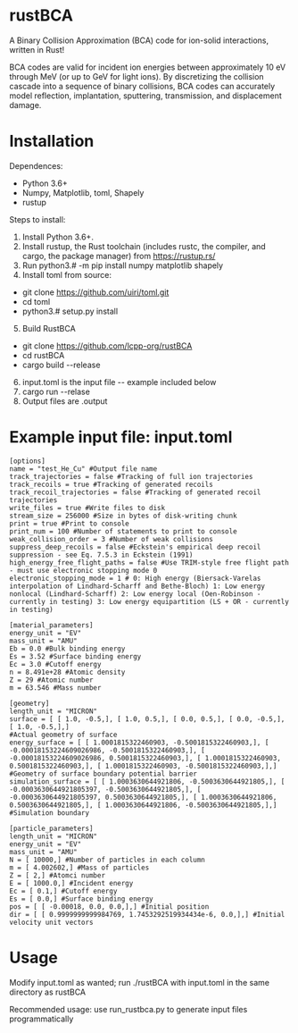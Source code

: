 # rustBCA

A Binary Collision Approximation (BCA) code for ion-solid interactions, written in Rust!

BCA codes are valid for incident ion energies between approximately 10 eV through MeV (or up to GeV for light ions). By discretizing the collision cascade into a sequence of binary collisions, BCA codes can accurately model reflection, implantation, sputtering, transmission, and displacement damage.

# Installation

Dependences:
* Python 3.6+
* Numpy, Matplotlib, toml, Shapely
* rustup

Steps to install:
1. Install Python 3.6+.
2. Install rustup, the Rust toolchain (includes rustc, the compiler, and cargo, the package manager) from https://rustup.rs/
3. Run python3.# -m pip install numpy matplotlib shapely
4. Install toml from source:
  * git clone https://github.com/uiri/toml.git
  * cd toml
  * python3.# setup.py install
5. Build RustBCA
  * git clone https://github.com/lcpp-org/rustBCA
  * cd rustBCA
  * cargo build --release
 6. input.toml is the input file -- example included below
 7. cargo run --relase
 8. Output files are .output

# Example input file: input.toml
~~~~
[options]
name = "test_He_Cu" #Output file name
track_trajectories = false #Tracking of full ion trajectories
track_recoils = true #Tracking of generated recoils
track_recoil_trajectories = false #Tracking of generated recoil trajectories
write_files = true #Write files to disk
stream_size = 256000 #Size in bytes of disk-writing chunk
print = true #Print to console
print_num = 100 #Number of statements to print to console
weak_collision_order = 3 #Number of weak collisions
suppress_deep_recoils = false #Eckstein's empirical deep recoil suppression - see Eq. 7.5.3 in Eckstein (1991)
high_energy_free_flight_paths = false #Use TRIM-style free flight path - must use electronic stopping mode 0
electronic_stopping_mode = 1 # 0: High energy (Biersack-Varelas interpolation of Lindhard-Scharff and Bethe-Bloch) 1: Low energy nonlocal (Lindhard-Scharff) 2: Low energy local (Oen-Robinson - currently in testing) 3: Low energy equipartition (LS + OR - currently in testing)

[material_parameters]
energy_unit = "EV"
mass_unit = "AMU"
Eb = 0.0 #Bulk binding energy
Es = 3.52 #Surface binding energy
Ec = 3.0 #Cutoff energy
n = 8.491e+28 #Atomic density
Z = 29 #Atomic number
m = 63.546 #Mass number

[geometry]
length_unit = "MICRON"
surface = [ [ 1.0, -0.5,], [ 1.0, 0.5,], [ 0.0, 0.5,], [ 0.0, -0.5,], [ 1.0, -0.5,],]
#Actual geometry of surface
energy_surface = [ [ 1.0001815322460903, -0.5001815322460903,], [ -0.00018153224609026986, -0.5001815322460903,], [ -0.00018153224609026986, 0.5001815322460903,], [ 1.0001815322460903, 0.5001815322460903,], [ 1.0001815322460903, -0.5001815322460903,],]
#Geometry of surface boundary potential barrier
simulation_surface = [ [ 1.0003630644921806, -0.5003630644921805,], [ -0.0003630644921805397, -0.5003630644921805,], [ -0.0003630644921805397, 0.5003630644921805,], [ 1.0003630644921806, 0.5003630644921805,], [ 1.0003630644921806, -0.5003630644921805,],]
#Simulation boundary

[particle_parameters]
length_unit = "MICRON"
energy_unit = "EV"
mass_unit = "AMU"
N = [ 10000,] #Number of particles in each column
m = [ 4.002602,] #Mass of particles
Z = [ 2,] #Atomci number
E = [ 1000.0,] #Incident energy
Ec = [ 0.1,] #Cutoff energy
Es = [ 0.0,] #Surface binding energy
pos = [ [ -0.00018, 0.0, 0.0,],] #Initial position
dir = [ [ 0.9999999999984769, 1.7453292519934434e-6, 0.0,],] #Initial velocity unit vectors

 ~~~~
# Usage

Modify input.toml as wanted; run ./rustBCA with input.toml in the same directory as rustBCA

Recommended usage: use run_rustbca.py to generate input files programmatically
